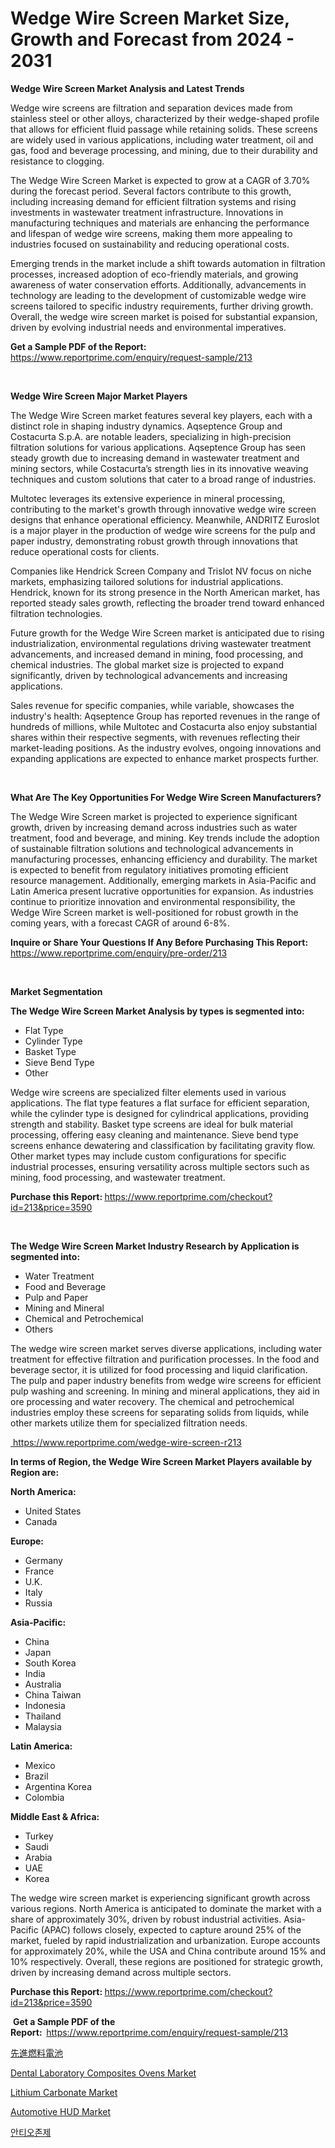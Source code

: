 <p><h1>Wedge Wire Screen Market Size, Growth and Forecast from 2024 - 2031</h1></p><p><strong>Wedge Wire Screen Market Analysis and Latest Trends</strong></p>
<p><p>Wedge wire screens are filtration and separation devices made from stainless steel or other alloys, characterized by their wedge-shaped profile that allows for efficient fluid passage while retaining solids. These screens are widely used in various applications, including water treatment, oil and gas, food and beverage processing, and mining, due to their durability and resistance to clogging.</p><p>The Wedge Wire Screen Market is expected to grow at a CAGR of 3.70% during the forecast period. Several factors contribute to this growth, including increasing demand for efficient filtration systems and rising investments in wastewater treatment infrastructure. Innovations in manufacturing techniques and materials are enhancing the performance and lifespan of wedge wire screens, making them more appealing to industries focused on sustainability and reducing operational costs.</p><p>Emerging trends in the market include a shift towards automation in filtration processes, increased adoption of eco-friendly materials, and growing awareness of water conservation efforts. Additionally, advancements in technology are leading to the development of customizable wedge wire screens tailored to specific industry requirements, further driving growth. Overall, the wedge wire screen market is poised for substantial expansion, driven by evolving industrial needs and environmental imperatives.</p></p>
<p><strong>Get a Sample PDF of the Report:&nbsp;</strong> <a href="https://www.reportprime.com/enquiry/request-sample/213">https://www.reportprime.com/enquiry/request-sample/213</a></p>
<p>&nbsp;</p>
<p><strong>Wedge Wire Screen Major Market Players</strong></p>
<p><p>The Wedge Wire Screen market features several key players, each with a distinct role in shaping industry dynamics. Aqseptence Group and Costacurta S.p.A. are notable leaders, specializing in high-precision filtration solutions for various applications. Aqseptence Group has seen steady growth due to increasing demand in wastewater treatment and mining sectors, while Costacurta’s strength lies in its innovative weaving techniques and custom solutions that cater to a broad range of industries.</p><p>Multotec leverages its extensive experience in mineral processing, contributing to the market's growth through innovative wedge wire screen designs that enhance operational efficiency. Meanwhile, ANDRITZ Euroslot is a major player in the production of wedge wire screens for the pulp and paper industry, demonstrating robust growth through innovations that reduce operational costs for clients.</p><p>Companies like Hendrick Screen Company and Trislot NV focus on niche markets, emphasizing tailored solutions for industrial applications. Hendrick, known for its strong presence in the North American market, has reported steady sales growth, reflecting the broader trend toward enhanced filtration technologies. </p><p>Future growth for the Wedge Wire Screen market is anticipated due to rising industrialization, environmental regulations driving wastewater treatment advancements, and increased demand in mining, food processing, and chemical industries. The global market size is projected to expand significantly, driven by technological advancements and increasing applications.</p><p>Sales revenue for specific companies, while variable, showcases the industry's health: Aqseptence Group has reported revenues in the range of hundreds of millions, while Multotec and Costacurta also enjoy substantial shares within their respective segments, with revenues reflecting their market-leading positions. As the industry evolves, ongoing innovations and expanding applications are expected to enhance market prospects further.</p></p>
<p>&nbsp;</p>
<p><strong>What Are The Key Opportunities For Wedge Wire Screen Manufacturers?</strong></p>
<p><p>The Wedge Wire Screen market is projected to experience significant growth, driven by increasing demand across industries such as water treatment, food and beverage, and mining. Key trends include the adoption of sustainable filtration solutions and technological advancements in manufacturing processes, enhancing efficiency and durability. The market is expected to benefit from regulatory initiatives promoting efficient resource management. Additionally, emerging markets in Asia-Pacific and Latin America present lucrative opportunities for expansion. As industries continue to prioritize innovation and environmental responsibility, the Wedge Wire Screen market is well-positioned for robust growth in the coming years, with a forecast CAGR of around 6-8%.</p></p>
<p><strong>Inquire or Share Your Questions If Any Before Purchasing This Report:</strong> <a href="https://www.reportprime.com/enquiry/pre-order/213">https://www.reportprime.com/enquiry/pre-order/213</a></p>
<p>&nbsp;</p>
<p><strong>Market Segmentation</strong></p>
<p><strong>The Wedge Wire Screen Market Analysis by types is segmented into:</strong></p>
<p><ul><li>Flat Type</li><li>Cylinder Type</li><li>Basket Type</li><li>Sieve Bend Type</li><li>Other</li></ul></p>
<p><p>Wedge wire screens are specialized filter elements used in various applications. The flat type features a flat surface for efficient separation, while the cylinder type is designed for cylindrical applications, providing strength and stability. Basket type screens are ideal for bulk material processing, offering easy cleaning and maintenance. Sieve bend type screens enhance dewatering and classification by facilitating gravity flow. Other market types may include custom configurations for specific industrial processes, ensuring versatility across multiple sectors such as mining, food processing, and wastewater treatment.</p></p>
<p><strong>Purchase this Report:&nbsp;</strong><a href="https://www.reportprime.com/checkout?id=213&price=3590">https://www.reportprime.com/checkout?id=213&price=3590</a></p>
<p>&nbsp;</p>
<p><strong>The Wedge Wire Screen Market Industry Research by Application is segmented into:</strong></p>
<p><ul><li>Water Treatment</li><li>Food and Beverage</li><li>Pulp and Paper</li><li>Mining and Mineral</li><li>Chemical and Petrochemical</li><li>Others</li></ul></p>
<p><p>The wedge wire screen market serves diverse applications, including water treatment for effective filtration and purification processes. In the food and beverage sector, it is utilized for food processing and liquid clarification. The pulp and paper industry benefits from wedge wire screens for efficient pulp washing and screening. In mining and mineral applications, they aid in ore processing and water recovery. The chemical and petrochemical industries employ these screens for separating solids from liquids, while other markets utilize them for specialized filtration needs.</p></p>
<p><a href="https://www.reportprime.com/wedge-wire-screen-r213">&nbsp;https://www.reportprime.com/wedge-wire-screen-r213</a></p>
<p><strong>In terms of Region, the Wedge Wire Screen Market Players available by Region are:</strong></p>
<p>
    <p> <strong> North America: </strong>
        <ul>
            <li>United States</li>
            <li>Canada</li>
        </ul>
        </p> 
    <p> <strong> Europe: </strong>
        <ul>
            <li>Germany</li>
            <li>France</li>
            <li>U.K.</li>
            <li>Italy</li>
            <li>Russia</li>
        </ul>
        </p> 
    <p> <strong> Asia-Pacific: </strong>
        <ul>
            <li>China</li>
            <li>Japan</li>
            <li>South Korea</li>
            <li>India</li>
            <li>Australia</li>
            <li>China Taiwan</li>
            <li>Indonesia</li>
            <li>Thailand</li>
            <li>Malaysia</li>
        </ul>
        </p> 
    <p> <strong> Latin America: </strong>
        <ul>
            <li>Mexico</li>
            <li>Brazil</li>
            <li>Argentina Korea</li>
            <li>Colombia</li>
        </ul>
        </p> 
    <p> <strong> Middle East & Africa: </strong>
        <ul>
            <li>Turkey</li>
            <li>Saudi</li>
            <li>Arabia</li>
            <li>UAE</li>
            <li>Korea</li>
        </ul>
    </p>
    </p>
<p><p>The wedge wire screen market is experiencing significant growth across various regions. North America is anticipated to dominate the market with a share of approximately 30%, driven by robust industrial activities. Asia-Pacific (APAC) follows closely, expected to capture around 25% of the market, fueled by rapid industrialization and urbanization. Europe accounts for approximately 20%, while the USA and China contribute around 15% and 10% respectively. Overall, these regions are positioned for strategic growth, driven by increasing demand across multiple sectors.</p></p>
<p><strong>Purchase this Report: </strong><a href="https://www.reportprime.com/checkout?id=213&price=3590">https://www.reportprime.com/checkout?id=213&price=3590</a></p>
<p>&nbsp;<strong>Get a Sample PDF of the Report:&nbsp;&nbsp;</strong><a href="https://www.reportprime.com/enquiry/request-sample/213">https://www.reportprime.com/enquiry/request-sample/213</a></p>
<p><strong></strong></p>
<p><p><a href="https://medium.com/@hornbakerbarbara/%E5%85%88%E9%80%B2%E7%9A%84%E3%81%AA%E7%87%83%E6%96%99%E9%9B%BB%E6%B1%A0%E5%B8%82%E5%A0%B4-%E3%82%B0%E3%83%AD%E3%83%BC%E3%83%90%E3%83%AB%E5%B8%82%E5%A0%B4%E3%81%AE%E5%8B%95%E5%90%91%E3%81%A8%E5%B8%82%E5%A0%B4%E4%BA%88%E6%B8%AC-2024%E5%B9%B4-2031%E5%B9%B4-1984b9764b24">先進燃料電池</a></p><p><a href="https://www.linkedin.com/pulse/global-dental-laboratory-composites-ovens-market-focus-application-gj61c?trackingId=Cisfso3uSqGi1CiCdj0viQ%3D%3D">Dental Laboratory Composites Ovens Market</a></p><p><a href="https://github.com/juniordelafrance/Market-Research-Report-List-4/blob/main/lithium-carbonate-market.md">Lithium Carbonate Market</a></p><p><a href="https://issuu.com/reportprime-2/docs/automotive-hud-market-size-2030.ppt_5aab6aa51310bb">Automotive HUD Market</a></p><p><a href="https://medium.com/@daniamha96_85754/%EC%84%B8%EA%B3%84-%ED%95%AD%EC%82%B0%ED%99%94%EC%A0%9C-%EC%8B%9C%EC%9E%A5-%ED%83%90%EC%83%89-2024%EB%85%84%EB%B6%80%ED%84%B0-2031%EB%85%84%EA%B9%8C%EC%A7%80%EC%9D%98-%ED%8A%B8%EB%A0%8C%EB%93%9C%EC%99%80-%EC%A0%84%EB%9E%B5-5de4c29b0455">안티오존제</a></p></p>
